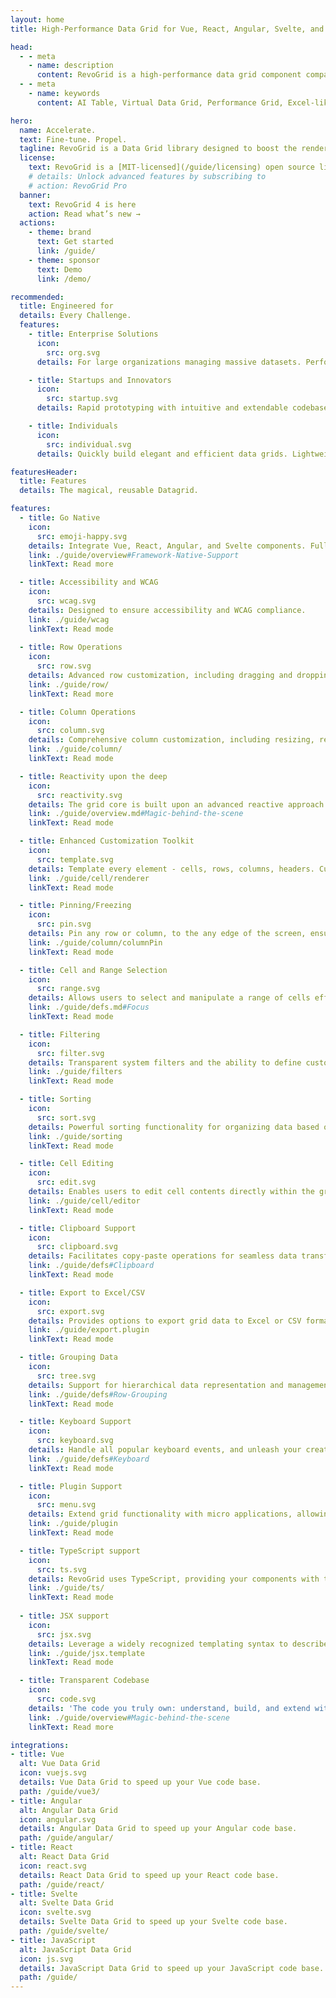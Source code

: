 ```yaml
---
layout: home
title: High-Performance Data Grid for Vue, React, Angular, Svelte, and JavaScript

head:
  - - meta
    - name: description
      content: RevoGrid is a high-performance data grid component compatible with Vue, React, Angular, Svelte, and JavaScript frameworks.
  - - meta
    - name: keywords
      content: AI Table, Virtual Data Grid, Performance Grid, Excel-like Grid, Responsive Grid, Customizable Grid, Enterprise Data Grid, Lightweight Grid, React Data Grid, Vue3 Data Grid, Angular Grid, Svelte Grid, Virtual Scrolling, Editable Grid, Treeview Grid, Conditional Formatting, Merge Cells, Master-Detail Rows, Data Filtering, Data Sorting, Grouping, Pagination, Large Dataset Handling, Data Visualization, Interactive Data Grid, Drag & Drop, Grid Plugins, Scalable Grid, RevoGrid Features

hero:
  name: Accelerate.
  text: Fine-tune. Propel.
  tagline: RevoGrid is a Data Grid library designed to boost the rendering of any data volume. 60fps, 3x less memory. Now with <a href="/pro/ai" class="VPBadge danger">AI support</a>
  license:
    text: RevoGrid is a [MIT-licensed](/guide/licensing) open source library
    # details: Unlock advanced features by subscribing to
    # action: RevoGrid Pro
  banner:
    text: RevoGrid 4 is here
    action: Read what’s new →
  actions:
    - theme: brand
      text: Get started
      link: /guide/
    - theme: sponsor
      text: Demo
      link: /demo/

recommended:
  title: Engineered for
  details: Every Challenge.
  features:
    - title: Enterprise Solutions
      icon:
        src: org.svg
      details: For large organizations managing massive datasets. Performance and scalability to handle even the most complex data tables. 

    - title: Startups and Innovators
      icon:
        src: startup.svg
      details: Rapid prototyping with intuitive and extendable codebase. Agility to build robust data-driven applications in no time.

    - title: Individuals
      icon: 
        src: individual.svg
      details: Quickly build elegant and efficient data grids. Lightweight yet powerful architecture lets you easily scale as your needs grow.

featuresHeader:
  title: Features
  details: The magical, reusable Datagrid.

features:
  - title: Go Native
    icon:
      src: emoji-happy.svg
    details: Integrate Vue, React, Angular, and Svelte components. Full capabilities of your chosen framework.
    link: ./guide/overview#Framework-Native-Support
    linkText: Read more

  - title: Accessibility and WCAG
    icon:
      src: wcag.svg
    details: Designed to ensure accessibility and WCAG compliance.
    link: ./guide/wcag
    linkText: Read mode
  
  - title: Row Operations
    icon: 
      src: row.svg
    details: Advanced row customization, including dragging and dropping rows, grouping them, and applying styles.
    link: ./guide/row/
    linkText: Read more

  - title: Column Operations
    icon:
      src: column.svg
    details: Comprehensive column customization, including resizing, reordering, grouping and defining data types.
    link: ./guide/column/
    linkText: Read mode

  - title: Reactivity upon the deep
    icon: 
      src: reactivity.svg
    details: The grid core is built upon an advanced reactive approach. By incorporating smart recombination, it handles substantial data loads and intricate operations.
    link: ./guide/overview.md#Magic-behind-the-scene
    linkText: Read mode

  - title: Enhanced Customization Toolkit
    icon: 
      src: template.svg
    details: Template every element - cells, rows, columns, headers. Customize nearly every action keeping performance with internal VNode support.
    link: ./guide/cell/renderer
    linkText: Read mode

  - title: Pinning/Freezing
    icon: 
      src: pin.svg
    details: Pin any row or column, to the any edge of the screen, ensure that specific elements remain visible while scrolling.
    link: ./guide/column/columnPin
    linkText: Read mode

  - title: Cell and Range Selection
    icon: 
      src: range.svg
    details: Allows users to select and manipulate a range of cells efficiently.
    link: ./guide/defs.md#Focus
    linkText: Read mode

  - title: Filtering
    icon: 
      src: filter.svg
    details: Transparent system filters and the ability to define custom filter operations for refining data.
    link: ./guide/filters
    linkText: Read mode

  - title: Sorting
    icon: 
      src: sort.svg
    details: Powerful sorting functionality for organizing data based on various criteria.
    link: ./guide/sorting
    linkText: Read mode

  - title: Cell Editing
    icon: 
      src: edit.svg
    details: Enables users to edit cell contents directly within the grid. Customize editors using provided templates to suit specific needs.
    link: ./guide/cell/editor
    linkText: Read mode

  - title: Clipboard Support
    icon: 
      src: clipboard.svg
    details: Facilitates copy-paste operations for seamless data transfer.
    link: ./guide/defs#Clipboard
    linkText: Read mode

  - title: Export to Excel/CSV
    icon: 
      src: export.svg
    details: Provides options to export grid data to Excel or CSV formats.
    link: ./guide/export.plugin
    linkText: Read mode

  - title: Grouping Data
    icon: 
      src: tree.svg
    details: Support for hierarchical data representation and management.
    link: ./guide/defs#Row-Grouping
    linkText: Read mode

  - title: Keyboard Support
    icon: 
      src: keyboard.svg
    details: Handle all popular keyboard events, and unleash your creativity by extending functionality according to your unique requirements.
    link: ./guide/defs#Keyboard
    linkText: Read mode

  - title: Plugin Support
    icon: 
      src: menu.svg
    details: Extend grid functionality with micro applications, allowing for limitless customization and enhancements.
    link: ./guide/plugin
    linkText: Read mode

  - title: TypeScript support
    icon: 
      src: ts.svg
    details: RevoGrid uses TypeScript, providing your components with type safety as your system scales.
    link: ./guide/ts/
    linkText: Read mode
    
  - title: JSX support
    icon: 
      src: jsx.svg
    details: Leverage a widely recognized templating syntax to describe your custom content, ensuring a fast and reactive DOM while utilizing the full range of JavaScript's features.
    link: ./guide/jsx.template
    linkText: Read mode

  - title: Transparent Codebase
    icon:
      src: code.svg
    details: 'The code you truly own: understand, build, and extend with minimal effort.'
    link: ./guide/overview#Magic-behind-the-scene
    linkText: Read more

integrations:
- title: Vue
  alt: Vue Data Grid
  icon: vuejs.svg
  details: Vue Data Grid to speed up your Vue code base.
  path: /guide/vue3/
- title: Angular
  alt: Angular Data Grid
  icon: angular.svg
  details: Angular Data Grid to speed up your Angular code base.
  path: /guide/angular/
- title: React
  alt: React Data Grid
  icon: react.svg
  details: React Data Grid to speed up your React code base.
  path: /guide/react/
- title: Svelte
  alt: Svelte Data Grid
  icon: svelte.svg
  details: Svelte Data Grid to speed up your Svelte code base.
  path: /guide/svelte/
- title: JavaScript
  alt: JavaScript Data Grid
  icon: js.svg
  details: JavaScript Data Grid to speed up your JavaScript code base.
  path: /guide/
---
```


